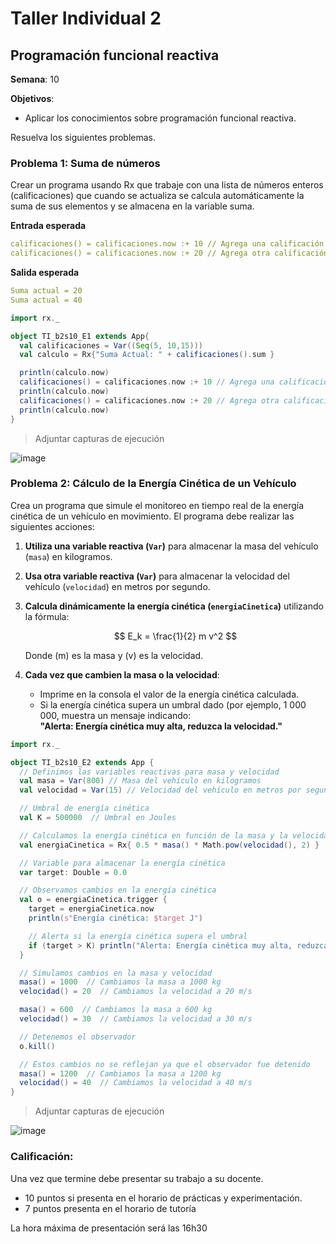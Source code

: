 # Taller Individual  2
## Programación funcional reactiva

**Semana**: 10

**Objetivos**:

- Aplicar los conocimientos sobre programación funcional reactiva.

Resuelva los siguientes problemas.

### Problema 1: Suma de números

Crear un programa usando Rx que trabaje con una lista de números enteros (calificaciones) que cuando se actualiza se calcula automáticamente la suma de sus elementos y se almacena en la variable suma.

**Entrada esperada**
```yaml
calificaciones() = calificaciones.now :+ 10 // Agrega una calificación
calificaciones() = calificaciones.now :+ 20 // Agrega otra calificación
```

**Salida esperada**
```yaml
Suma actual = 20
Suma actual = 40
```
```scala
import rx._

object TI_b2s10_E1 extends App{
  val calificaciones = Var((Seq(5, 10,15)))
  val calculo = Rx{"Suma Actual: " + calificaciones().sum }

  println(calculo.now)
  calificaciones() = calificaciones.now :+ 10 // Agrega una calificación
  println(calculo.now)
  calificaciones() = calificaciones.now :+ 20 // Agrega otra calificación
  println(calculo.now)
}
```

> Adjuntar capturas de ejecución

![image](https://github.com/user-attachments/assets/9e68491c-e743-4f3d-a9c0-057bd898be5c)

### Problema 2: Cálculo de la Energía Cinética de un Vehículo

Crea un programa que simule el monitoreo en tiempo real de la energía cinética de un vehículo en movimiento. El programa debe realizar las siguientes acciones:

1. **Utiliza una variable reactiva (`Var`)** para almacenar la masa del vehículo (`masa`) en kilogramos.
2. **Usa otra variable reactiva (`Var`)** para almacenar la velocidad del vehículo (`velocidad`) en metros por segundo.
3. **Calcula dinámicamente la energía cinética (`energiaCinetica`)** utilizando la fórmula:

   $$
   E_k = \frac{1}{2} m v^2
   $$

   Donde \(m\) es la masa y \(v\) es la velocidad.

4. **Cada vez que cambien la masa o la velocidad**:
   - Imprime en la consola el valor de la energía cinética calculada.
   - Si la energía cinética supera un umbral dado (por ejemplo, 1 000 000, muestra un mensaje indicando:  
     **"Alerta: Energía cinética muy alta, reduzca la velocidad."**
```scala
import rx._

object TI_b2s10_E2 extends App {
  // Definimos las variables reactivas para masa y velocidad
  val masa = Var(800) // Masa del vehículo en kilogramos
  val velocidad = Var(15) // Velocidad del vehículo en metros por segundo

  // Umbral de energía cinética
  val K = 500000  // Umbral en Joules

  // Calculamos la energía cinética en función de la masa y la velocidad
  val energiaCinetica = Rx{ 0.5 * masa() * Math.pow(velocidad(), 2) }

  // Variable para almacenar la energía cinética
  var target: Double = 0.0

  // Observamos cambios en la energía cinética
  val o = energiaCinetica.trigger {
    target = energiaCinetica.now
    println(s"Energía cinética: $target J")

    // Alerta si la energía cinética supera el umbral
    if (target > K) println("Alerta: Energía cinética muy alta, reduzca la velocidad.")
  }

  // Simulamos cambios en la masa y velocidad
  masa() = 1000  // Cambiamos la masa a 1000 kg
  velocidad() = 20  // Cambiamos la velocidad a 20 m/s

  masa() = 600  // Cambiamos la masa a 600 kg
  velocidad() = 30  // Cambiamos la velocidad a 30 m/s

  // Detenemos el observador
  o.kill()

  // Estos cambios no se reflejan ya que el observador fue detenido
  masa() = 1200  // Cambiamos la masa a 1200 kg
  velocidad() = 40  // Cambiamos la velocidad a 40 m/s
}
```


> Adjuntar capturas de ejecución

![image](https://github.com/user-attachments/assets/a86a8ccb-1f74-438b-8f27-da5a8a0b45a3)

### Calificación:

Una vez que termine debe presentar su trabajo a su docente.

- 10 puntos si presenta en el horario de prácticas y experimentación.
- 7 puntos presenta en el horario de tutoría

La hora máxima de presentación será las 16h30
